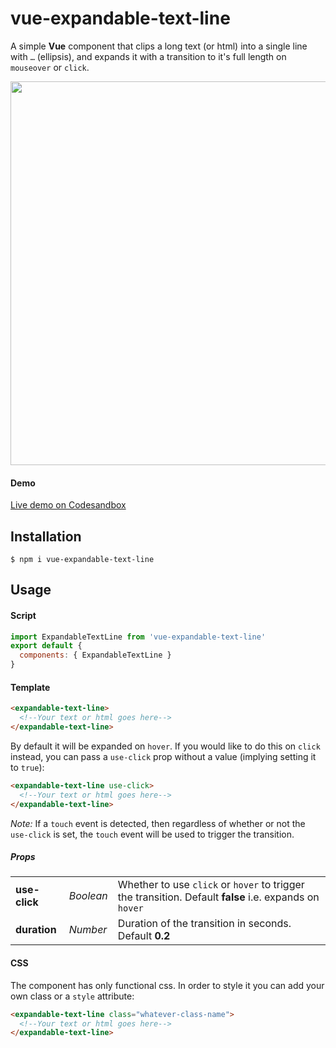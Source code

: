 # vue-expandable-text-line

A simple **Vue** component that clips a long text (or html) into a single line with `…` (ellipsis), and expands it with a transition to it's full length on `mouseover` or `click`.

<img src="https://user-images.githubusercontent.com/32540212/67645977-09cfc780-f92c-11e9-8d50-298444165b32.png" width="614" height="auto">

#### Demo
[Live demo on Codesandbox](https://codesandbox.io/embed/vue-template-xrmpg?codemirror=1&fontsize=14&hidenavigation=1&module=%2Fsrc%2FApp.vue&view=preview)

## Installation

```
$ npm i vue-expandable-text-line
```

## Usage

#### Script
```javascript
import ExpandableTextLine from 'vue-expandable-text-line'
export default {
  components: { ExpandableTextLine }
}
```
#### Template 
```html
<expandable-text-line>
  <!--Your text or html goes here-->
</expandable-text-line>
```
By default it will be expanded on `hover`.
If you would like to do this on `click` instead, you can pass a `use-click` prop without a value (implying setting it to `true`):
```html
<expandable-text-line use-click>
  <!--Your text or html goes here-->
</expandable-text-line>
```
*Note:* If a `touch` event is detected, then regardless of whether or not the `use-click` is set, the `touch` event will be used to trigger the transition.

##### Props
| | | |
| --- | --- | --- 
| **use-click** | *Boolean* | Whether to use `click` or `hover` to trigger the transition. Default **false** i.e. expands on `hover`  
| **duration** | *Number* | Duration of the transition in seconds. Default **0.2**
 

#### CSS
The component has only functional css. In order to style it you can add your own class or a `style` attribute:
```html
<expandable-text-line class="whatever-class-name">
  <!--Your text or html goes here-->
</expandable-text-line>
```

